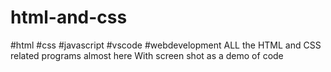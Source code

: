 # html-and-css
#html #css #javascript #vscode #webdevelopment 
ALL the HTML and CSS related programs almost here With screen shot as a demo of code
